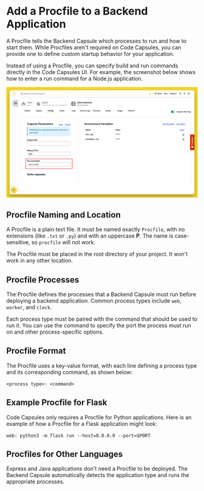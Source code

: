 # Add a Procfile to a Backend Application

A Procfile tells the Backend Capsule which processes to run and how to start them. While Procfiles aren't required on Code Capsules, you can provide one to define custom startup behavior for your application.

Instead of using a Procfile, you can specify build and run commands directly in the Code Capsules UI. For example, the screenshot below shows how to enter a run command for a Node.js application.

![Run command for Node application](../.gitbook/assets/database-capsule/procfile/run-command.png) 

## Procfile Naming and Location

A Procfile is a plain text file. It must be named exactly `Procfile`, with no extensions (like `.txt` or `.py`) and with an uppercase **P**. The name is case-sensitive, so `procfile` will not work.

The Procfile must be placed in the root directory of your project. It won't work in any other location.

## Procfile Processes

The Procfile defines the processes that a Backend Capsule must run before deploying a backend application. Common process types include `web`, `worker`, and `clock`. 

Each process type must be paired with the command that should be used to run it. You can use the command to specify the port the process must run on and other process-specific options.

## Procfile Format

The Procfile uses a key-value format, with each line defining a process type and its corresponding command, as shown below:

```
<process type>: <command>
```

## Example Procfile for Flask

Code Capsules only requires a Procfile for Python applications. Here is an example of how a Procfile for a Flask application might look:

```
web: python3 -m flask run --host=0.0.0.0 --port=$PORT
```

## Procfiles for Other Languages

Express and Java applications don't need a Procfile to be deployed. The Backend Capsule automatically detects the application type and runs the appropriate processes.
